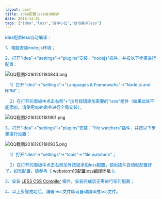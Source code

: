 ```yaml
---
layout: post
title: idea配置less自动编译
date: 2016-12-01
tags: ["idea","less","清学小记","自动编译less"]
---
```


<!-- build time:Sat Jun 23 2018 12:05:15 GMT+0800 (中国标准时间) -->

<span style="color:#0070c0">idea配置less自动编译：</span>

<span style="color:#0070c0">1、电脑安装node.js环境；  
</span>

<span style="color:#0070c0">2、打开"idea"→"settings"→"plugins"安装："nodejs"插件，并按以下步骤进行配置：</span>

![QQ截图20161201180843.png](http://image.bmqy.net/uploads/2016/12/1480587751120337.png "1480587751120337.png")

<span style="color:#0070c0">&nbsp;&nbsp;&nbsp;&nbsp;1）打开"idea"→"settings"→"Languages & Frameworks"→"Node.js and NPM"；</span>

<span style="color:#0070c0">&nbsp;&nbsp;&nbsp;&nbsp;2）在打开的面板中点击右侧"+"加号按钮添加需要的"less"组件（如果此处不能添加，请使用npm命令进行全局安装）。</span>

![QQ截图20161201181901.png](http://image.bmqy.net/uploads/2016/12/1480587698818312.png "1480587698818312.png")

<span style="color:#0070c0">3、打开"idea"→"settings"→"plugins"安装："file watchers"插件，并按以下步骤进行设置：</span>

![QQ截图20161201180935.png](http://image.bmqy.net/uploads/2016/12/1480587731788935.png "1480587731788935.png")

<span style="color:#0070c0">&nbsp;&nbsp;&nbsp;&nbsp;1）打开"idea"→"settings"→"tools"→"file watchers"；</span>

<span style="color:#0070c0">&nbsp;&nbsp;&nbsp;&nbsp;2）在打开的面板中点击右侧加号按钮添加less配置，貌似插件自动就配置好了，如无配置，请参考《</span> [webstorm10配置less编译环境](http://www.bmqy.net/362.html "http://www.bmqy.net/362.html") <span style="color:#0070c0">》。  
</span>

<span style="color:#0070c0">3、安装</span> [LESS CSS Compiler](http://www.bmqy.net/430.html "LESS CSS Compiler") <span style="color:#0070c0">插件，安装完成后无需进行任何配置；</span>

<span style="color:#0070c0">4、以上步骤成功后，编辑less文件即可自动编译成css文件。</span>
<!-- rebuild by neat -->